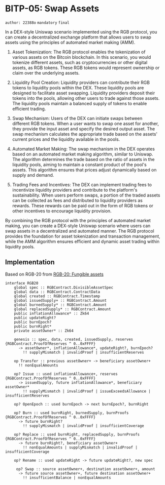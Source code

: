 # BITP-05: Swap Assets

`author: 22388o` `mandatory` `final`

In a DEX-style Uniswap scenario implemented using the RGB protocol, you can create a decentralized exchange platform that allows users to swap assets using the principles of automated market making (AMM).

1. Asset Tokenization: The RGB protocol enables the tokenization of various assets on the Bitcoin blockchain. In this scenario, you would tokenize different assets, such as cryptocurrencies or other digital assets, as RGB tokens. These RGB tokens would represent ownership or claim over the underlying assets.

2. Liquidity Pool Creation: Liquidity providers can contribute their RGB tokens to liquidity pools within the DEX. These liquidity pools are designed to facilitate asset swapping. Liquidity providers deposit their tokens into the pools, allowing other users to trade against those assets. The liquidity pools maintain a balanced supply of tokens to enable efficient trading.

3. Swap Mechanism: Users of the DEX can initiate swaps between different RGB tokens. When a user wants to swap one asset for another, they provide the input asset and specify the desired output asset. The swap mechanism calculates the appropriate trade based on the assets' current prices and the liquidity available in the pools.

4. Automated Market Making: The swap mechanism in the DEX operates based on an automated market making algorithm, similar to Uniswap. The algorithm determines the trade based on the ratio of assets in the liquidity pools, aiming to maintain a constant product of the pool's assets. This algorithm ensures that prices adjust dynamically based on supply and demand.

5. Trading Fees and Incentives: The DEX can implement trading fees to incentivize liquidity providers and contribute to the platform's sustainability. When users perform swaps, a portion of the traded assets can be collected as fees and distributed to liquidity providers as rewards. These rewards can be paid out in the form of RGB tokens or other incentives to encourage liquidity provision.

By combining the RGB protocol with the principles of automated market making, you can create a DEX-style Uniswap scenario where users can swap assets in a decentralized and automated manner. The RGB protocol provides the foundation for asset tokenization and transaction management, while the AMM algorithm ensures efficient and dynamic asset trading within liquidity pools.

## Implementation

Based on RGB-20 from [RGB-20: Fungible assets](https://standards.lnp-bp.org/rgb/lnpbp-0020)

```phyton
interface RGB20
    global spec :: RGBContract.DivisibleAssetSpec
    global data :: RGBContract.ContractData
    global created :: RGBContract.Timestamp
    global issuedSupply+ :: RGBContract.Amount
    global burnedSupply* :: RGBContract.Amount
    global replacedSupply* :: RGBContract.Amount
    public inflationAllowance* :: Zk64
    public updateRight?
    public burnEpoch?
    public burnRight*
    private assetOwner* :: Zk64

    genesis :: spec, data, created, issuedSupply, reserves {RGBContract.ProofOfReserves ^ 0..0xFFFF}
      -> assetOwner*, inflationAllowance*, updateRight?, burnEpoch?
        !! supplyMismatch | invalidProof | insufficientReserves

    op Transfer :: previous assetOwner+ -> beneficiary assetOwner+
      !! nonEqualAmounts

    op? Issue :: used inflationAllowance+, reserves {RGBContract.ProofOfReserves ^ 0..0xFFFF}
      -> issuedSupply, future inflationAllowance*, beneficiary assetOwner*
        !! supplyMismatch | invalidProof | issueExceedsAllowance | insufficientReserves

    op? OpenEpoch :: used burnEpoch -> next burnEpoch?, burnRight

    op? Burn :: used burnRight, burnedSupply, burnProofs {RGBContract.ProofOfReserves ^ 0..0xFFFF}
      -> future burnRight?
        !! supplyMismatch | invalidProof | insufficientCoverage

    op? Replace :: used burnRight, replacedSupply, burnProofs {RGBContract.ProofOfReserves ^ 0..0xFFFF}
      -> future burnRight?, beneficiary assetOwner+
        !! nonEqualAmounts | supplyMismatch | invalidProof | insufficientCoverage

    op? Rename :: used updateRight -> future updateRight?, new spec

     op? Swap :: source assetOwner+, destination assetOwner+, amount
      -> future source assetOwner+, future destination assetOwner+
        !! insufficientBalance | nonEqualAmounts
```


